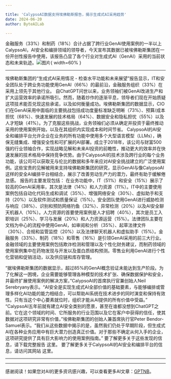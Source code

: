```yaml
---

title: 'CalypsoAI数据支持埃佛勒斯报告，揭示生成式AI采用趋势'
date: 2024-06-20
author: ByteAILab

---
```


金融服务（33%）和制药（18%）合计占据了跨行业GenAI使用案例的一半以上
CalypsoAI，AI安全和编排领域的领导者，今天宣布其数据已被埃佛勒斯集团在一份开创性报告中使用，该报告凸显了各个行业对生成式AI（GenAI）采用的当前状态和未来轨迹。![图片](https://ai-techpark.com/wp-content/uploads/2024/06/CalypsoAI-960x540.jpg){ width=60% }

---
埃佛勒斯集团的“生成式AI采用情况 - 检查水平功能和未来展望”报告显示，IT和安全团队处于跨业务功能使用GenAI（66%）的最前沿，金融服务组织（33%）在采用上领先于其他行业。
自ChatGPT问世以来，业务领袖们被GenAI改进生产和扩大运营效率的承诺所吸引。然而，随着炒作的逐渐平息，领导者们现在开始质疑这项技术能否兑现这些承诺，以及如何衡量成功。埃佛勒斯集团的数据显示，CIO们在GenAI采用中面临的主要挑战包括成功度量标准缺乏明晰（73%）、预算/成本担忧（68%）、快速发展的技术格局（64%）、数据安全和隐私担忧（55%）以及人才短缺（41%）。为了克服这些挑战，业务领袖们必须从确定并投资于最终推动采用的使用案例开始，以及在其组织内实现成本和时间节省。
CalypsoAI的AI安全和编排平台允许企业在业务的所有功能中使用多个大型语言模型（LLMs），确保无缝集成、增强安全性和可扩展的AI部署。成立于2018年，该公司与财富500强的行业领袖合作，实现战略见解和未来AI投资的前瞻性，推动更大的效率并在快速发展的技术格局中保持竞争优势。由于CalypsoAI的技术涉及跨行业的每个业务功能，该公司可以获取无与伦比的数据和多年来应对AI安全挑战建立的广泛使用案例。这些宝贵的见解被用来支持埃佛勒斯集团的研究，显示GenAI与像CalypsoAI这样的安全AI编排平台相结合，展示了改善劳动生产力的潜力，最终有助于缓解倦怠感。
报告的主要发现包括：
在业务功能中，IT（51%）和安全（15%）展示了较高的GenAI采用率，其次是法律（14%）和人力资源（11%）。IT中的主要使用案例包括自动化代码生成和调试（35%）、增强网络安全（30%）、虚拟助手和支持（20%）以及软件测试和质量保证（15%）。安全团队使用GenAI进行威胁检测与响应（38%）、识别和预防网络钓鱼（32%）、异常检测（20%）以及AI安全聊天机器人（10%）。人力资源的首要使用案例是人才招聘（40%），其次是员工入职培训（25%）、学习与发展（20%）和人力资源运营（15%）。法律团队主要在文档为中心的流程中使用GenAI，如审阅和分析（35%）、起草法律文件（30%）、合规和监管监控（20%）以及法律聊天机器人和虚拟助手（15%）。金融服务（33%）、制药（18%）和零售（16%）是引领GenAI采用的前三大行业。金融领域的主要使用案例包括欺诈检测和管理以及个性化财务建议，而制药领域的使用案例集中在药物发现与开发以及蛋白质结构预测。零售业利用GenAI进行个性化营销和促销活动，以及供应链和库存管理。

“据埃佛勒斯集团的数据显示，超过85%的GenAI概念验证未能达到生产阶段。为了化解这一困境，企业需要能够管理各种模型的技术扩张、确保数据保护和安全，并最终扩展使用案例的解决方案，”CalypsoAI的首席执行官兼创始人Neil Serebryany表示。“AI安全是实现生成式AI全部价值的基础要素，与能够编排或管理多样化AI功能的能力相结合，可以帮助AI系统在技术进步的同时演变和保持有效性。只有当这个中心要素就位时，组织才能从AI提供的所有价值中受益。”
“CalypsoAI五年前就有建立AI安全类别的愿景，甚至在谁都没想到ChatGPT之前。它在这个领域的时间、它所服务的行业范围以及它在客户中获得的信任，使其数据对这项研究非常有价值，”埃佛勒斯集团的创始人兼首席执行官Peter Bendor-Samuel表示。“我们从这些数据中揭示的是，虽然我们仍处于早期阶段，但生成式AI在各种业务应用中有巨大潜力创造真正价值。对于那些不确定从何入手的企业，这项研究提供了具有巨大影响力的使用案例指南。”
要了解更多关于这些发现的信息，请下载完整报告 这里。
要了解更多关于CalypsoAI的AI安全和编排平台的信息，请访问其网站 这里。 

---
---
感谢阅读！如果您对AI的更多资讯感兴趣，可以查看更多AI文章：[GPTNB](https://gptnb.com)。